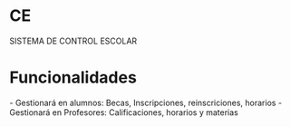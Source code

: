 # CE
SISTEMA DE CONTROL ESCOLAR
<H1>Funcionalidades</H1>
- Gestionará en alumnos: Becas, Inscripciones, reinscriciones, horarios
- Gestionará en Profesores: Calificaciones, horarios y materias
